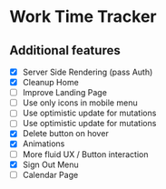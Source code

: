 # Work Time Tracker

## Additional features

- [x] Server Side Rendering (pass Auth)
- [x] Cleanup Home
- [ ] Improve Landing Page
- [ ] Use only icons in mobile menu
- [ ] Use optimistic update for mutations
- [ ] Use optimistic update for mutations
- [x] Delete button on hover
- [x] Animations
- [ ] More fluid UX / Button interaction
- [x] Sign Out Menu
- [ ] Calendar Page
